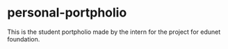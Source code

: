 # personal-portpholio
This is the student portpholio made by the intern for the project for edunet foundation.
